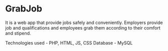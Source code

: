 # GrabJob
It is a web app that provide jobs safely and conveniently. Employers provide job and qualifications and employees grab them according to their comfort and stipend.

Technologies used - PHP, HTML, JS, CSS
Database - MySQL
